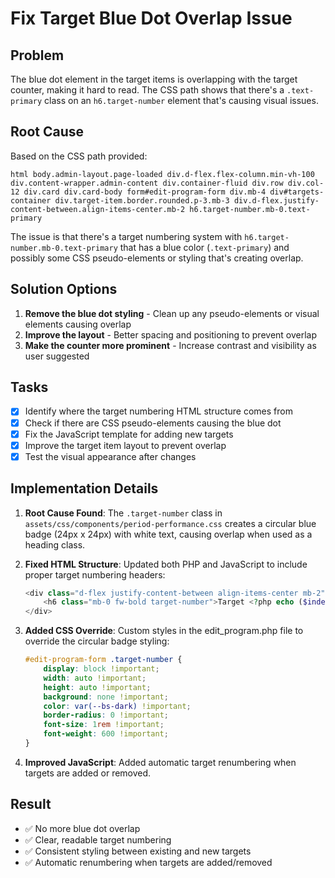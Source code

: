 # Fix Target Blue Dot Overlap Issue

## Problem
The blue dot element in the target items is overlapping with the target counter, making it hard to read. The CSS path shows that there's a `.text-primary` class on an `h6.target-number` element that's causing visual issues.

## Root Cause
Based on the CSS path provided:
```
html body.admin-layout.page-loaded div.d-flex.flex-column.min-vh-100 div.content-wrapper.admin-content div.container-fluid div.row div.col-12 div.card div.card-body form#edit-program-form div.mb-4 div#targets-container div.target-item.border.rounded.p-3.mb-3 div.d-flex.justify-content-between.align-items-center.mb-2 h6.target-number.mb-0.text-primary
```

The issue is that there's a target numbering system with `h6.target-number.mb-0.text-primary` that has a blue color (`.text-primary`) and possibly some CSS pseudo-elements or styling that's creating overlap.

## Solution Options
1. **Remove the blue dot styling** - Clean up any pseudo-elements or visual elements causing overlap
2. **Improve the layout** - Better spacing and positioning to prevent overlap  
3. **Make the counter more prominent** - Increase contrast and visibility as user suggested

## Tasks
- [x] Identify where the target numbering HTML structure comes from
- [x] Check if there are CSS pseudo-elements causing the blue dot
- [x] Fix the JavaScript template for adding new targets
- [x] Improve the target item layout to prevent overlap
- [x] Test the visual appearance after changes

## Implementation Details
1. **Root Cause Found**: The `.target-number` class in `assets/css/components/period-performance.css` creates a circular blue badge (24px x 24px) with white text, causing overlap when used as a heading class.

2. **Fixed HTML Structure**: Updated both PHP and JavaScript to include proper target numbering headers:
   ```php
   <div class="d-flex justify-content-between align-items-center mb-2">
       <h6 class="mb-0 fw-bold target-number">Target <?php echo ($index + 1); ?></h6>
   </div>
   ```

3. **Added CSS Override**: Custom styles in the edit_program.php file to override the circular badge styling:
   ```css
   #edit-program-form .target-number {
       display: block !important;
       width: auto !important;
       height: auto !important;
       background: none !important;
       color: var(--bs-dark) !important;
       border-radius: 0 !important;
       font-size: 1rem !important;
       font-weight: 600 !important;
   }
   ```

4. **Improved JavaScript**: Added automatic target renumbering when targets are added or removed.

## Result
- ✅ No more blue dot overlap
- ✅ Clear, readable target numbering
- ✅ Consistent styling between existing and new targets
- ✅ Automatic renumbering when targets are added/removed
